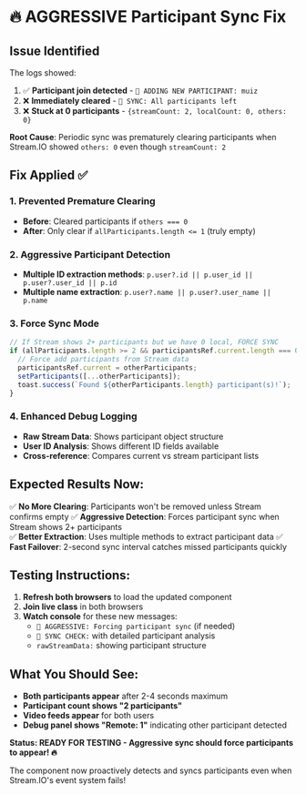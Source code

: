# 🔥 AGGRESSIVE Participant Sync Fix

## Issue Identified
The logs showed:
1. ✅ **Participant join detected** - `🚀 ADDING NEW PARTICIPANT: muiz`
2. ❌ **Immediately cleared** - `🚀 SYNC: All participants left`
3. ❌ **Stuck at 0 participants** - `{streamCount: 2, localCount: 0, others: 0}`

**Root Cause**: Periodic sync was prematurely clearing participants when Stream.IO showed `others: 0` even though `streamCount: 2`

## Fix Applied ✅

### 1. Prevented Premature Clearing
- **Before**: Cleared participants if `others === 0`
- **After**: Only clear if `allParticipants.length <= 1` (truly empty)

### 2. Aggressive Participant Detection  
- **Multiple ID extraction methods**: `p.user?.id || p.user_id || p.user?.user_id || p.id`
- **Multiple name extraction**: `p.user?.name || p.user?.user_name || p.name`

### 3. Force Sync Mode
```javascript
// If Stream shows 2+ participants but we have 0 local, FORCE SYNC
if (allParticipants.length >= 2 && participantsRef.current.length === 0 && otherParticipants.length > 0) {
  // Force add participants from Stream data
  participantsRef.current = otherParticipants;
  setParticipants([...otherParticipants]);
  toast.success(`Found ${otherParticipants.length} participant(s)!`);
}
```

### 4. Enhanced Debug Logging
- **Raw Stream Data**: Shows participant object structure
- **User ID Analysis**: Shows different ID fields available
- **Cross-reference**: Compares current vs stream participant lists

## Expected Results Now:

✅ **No More Clearing**: Participants won't be removed unless Stream confirms empty
✅ **Aggressive Detection**: Forces participant sync when Stream shows 2+ participants  
✅ **Better Extraction**: Uses multiple methods to extract participant data
✅ **Fast Failover**: 2-second sync interval catches missed participants quickly

## Testing Instructions:

1. **Refresh both browsers** to load the updated component
2. **Join live class** in both browsers
3. **Watch console** for these new messages:
   - `🚀 AGGRESSIVE: Forcing participant sync` (if needed)
   - `🚀 SYNC CHECK:` with detailed participant analysis
   - `rawStreamData:` showing participant structure

## What You Should See:

- **Both participants appear** after 2-4 seconds maximum
- **Participant count shows "2 participants"** 
- **Video feeds appear** for both users
- **Debug panel shows "Remote: 1"** indicating other participant detected

**Status: READY FOR TESTING - Aggressive sync should force participants to appear! 🔥**

The component now proactively detects and syncs participants even when Stream.IO's event system fails!
